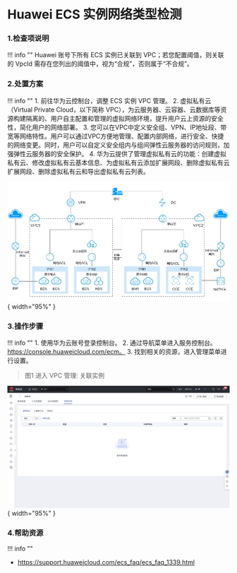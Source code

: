 # Huawei ECS 实例网络类型检测

### 1.检查项说明
!!! info ""
Huawei  账号下所有 ECS 实例已关联到 VPC；若您配置阈值，则关联的 VpcId 需存在您列出的阈值中，视为“合规”，否则属于“不合规”。

### 2.处置方案
!!! info ""
    1. 前往华为云控制台，调整 ECS 实例 VPC 管理。
    2. 虚拟私有云（Virtual Private Cloud，以下简称 VPC），为云服务器、云容器、云数据库等资源构建隔离的、用户自主配置和管理的虚拟网络环境，提升用户云上资源的安全性，简化用户的网络部署。
    3. 您可以在VPC中定义安全组、VPN、IP地址段、带宽等网络特性。用户可以通过VPC方便地管理、配置内部网络，进行安全、快捷的网络变更。同时，用户可以自定义安全组内与组间弹性云服务器的访问规则，加强弹性云服务器的安全保护。
    4. 华为云提供了管理虚拟私有云的功能：创建虚拟私有云、修改虚拟私有云基本信息、为虚拟私有云添加扩展网段、删除虚拟私有云扩展网段、删除虚拟私有云和导出虚拟私有云列表。

![处置方案](../../img/suggest/huawei/vpc/img.png){ width="95%" }

### 3.操作步骤
!!! info ""
    1. 使用华为云账号登录控制台。
    2. 通过导航菜单进入服务控制台。https://console.huaweicloud.com/ecm。
    3. 找到相关的资源，进入管理菜单进行设置。

> 图1 进入 VPC 管理: 关联实例

![处置方案](../../img/suggest/huawei/vpc/img_1.png){ width="95%" }

### 4.帮助资源
!!! info ""
- https://support.huaweicloud.com/ecs_faq/ecs_faq_1339.html
